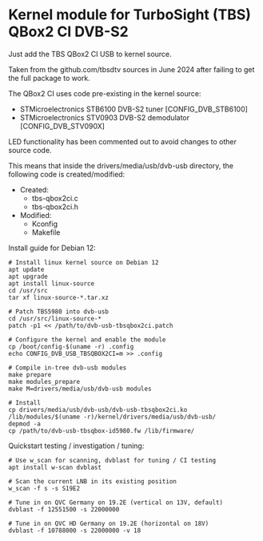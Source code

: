 # Kernel module for TurboSight (TBS) QBox2 CI DVB-S2 

Just add the TBS QBox2 CI USB to kernel source.

Taken from the github.com/tbsdtv sources in June 2024 after failing to get the full package to work.

The QBox2 CI uses code pre-existing in the kernel source:
* STMicroelectronics STB6100 DVB-S2 tuner [CONFIG_DVB_STB6100]
* STMicroelectronics STV0903 DVB-S2 demodulator [CONFIG_DVB_STV090X]

LED functionality has been commented out to avoid changes to other source code.

This means that inside the drivers/media/usb/dvb-usb directory, the following code is created/modified:
* Created:
  * tbs-qbox2ci.c
  * tbs-qbox2ci.h
* Modified:
  * Kconfig
  * Makefile

Install guide for Debian 12:
```
# Install linux kernel source on Debian 12
apt update
apt upgrade
apt install linux-source
cd /usr/src
tar xf linux-source-*.tar.xz

# Patch TBS5980 into dvb-usb
cd /usr/src/linux-source-*
patch -p1 << /path/to/dvb-usb-tbsqbox2ci.patch

# Configure the kernel and enable the module
cp /boot/config-$(uname -r) .config
echo CONFIG_DVB_USB_TBSQBOX2CI=m >> .config

# Compile in-tree dvb-usb modules
make prepare
make modules_prepare
make M=drivers/media/usb/dvb-usb modules

# Install
cp drivers/media/usb/dvb-usb/dvb-usb-tbsqbox2ci.ko /lib/modules/$(uname -r)/kernel/drivers/media/usb/dvb-usb/
depmod -a
cp /path/to/dvb-usb-tbsqbox-id5980.fw /lib/firmware/
```

Quickstart testing / investigation / tuning:
```
# Use w_scan for scanning, dvblast for tuning / CI testing
apt install w-scan dvblast

# Scan the current LNB in its existing position
w_scan -f s -s S19E2

# Tune in on QVC Germany on 19.2E (vertical on 13V, default)
dvblast -f 12551500 -s 22000000 

# Tune in on QVC HD Germany on 19.2E (horizontal on 18V)
dvblast -f 10788000 -s 22000000 -v 18
```
